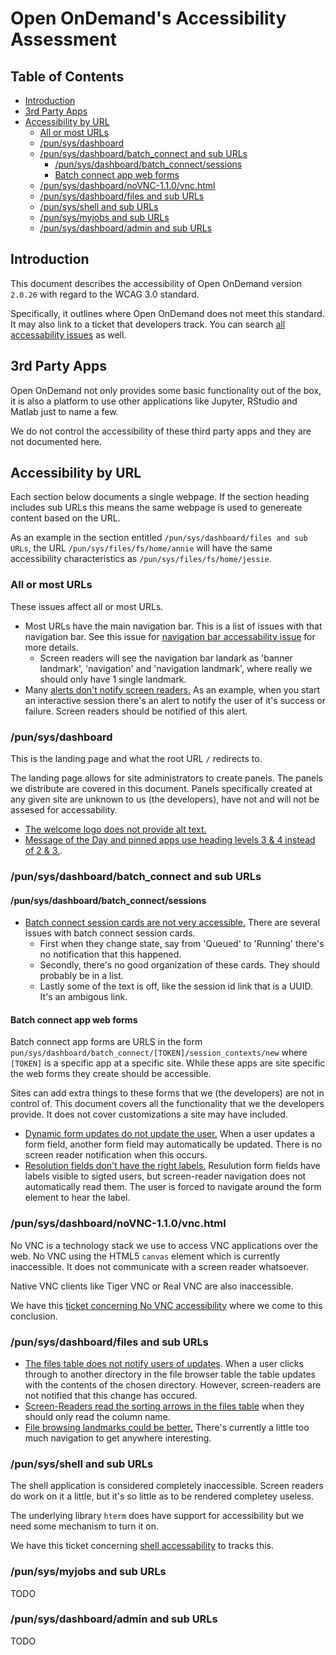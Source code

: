 # Open OnDemand's Accessibility Assessment


## Table of Contents

- [Introduction](#introduction)
- [3rd Party Apps](#3rd-party-apps)
- [Accessibility by URL](#accessibility-by-url)
  - [All or most URLs](#all-or-most-urls)
  - [/pun/sys/dashboard](#/pun/sys/dashboard)
  - [/pun/sys/dashboard/batch_connect and sub URLs](#/pun/sys/dashboard/batch_connect-and-sub-urls)
    - [/pun/sys/dashboard/batch_connect/sessions](#/pun/sys/dashboard/batch_connect/sessions)
    - [Batch connect app web forms](#batch-connect-app-web-forms)
  - [/pun/sys/dashboard/noVNC-1.1.0/vnc.html](#/pun/sys/dashboard/noVNC-1.1.0/vnc.html)
  - [/pun/sys/dashboard/files and sub URLs](#/pun/sys/dashboard/files-and-sub-urls)
  - [/pun/sys/shell and sub URLs](#/pun/sys/shell-and-sub-urls)
  - [/pun/sys/myjobs and sub URLs](#/pun/sys/myjobs-and-sub-urls)
  - [/pun/sys/dashboard/admin and sub URLs](#/pun/sys/dashboard/admin-and-sub-urls)


## Introduction

This document describes the accessibility of Open OnDemand version `2.0.26`
with regard to the WCAG 3.0 standard.

Specifically, it outlines where Open OnDemand does not meet this standard.
It may also link to a ticket that developers track. You can search
[all accessability issues](https://github.com/OSC/ondemand/issues?q=is%3Aissue+is%3Aopen+label%3Aarea%2Faccessibility)
as well.

## 3rd Party Apps

Open OnDemand not only provides some basic functionality out of the box,
it is also a platform to use other applications like Jupyter, RStudio and
Matlab just to name a few.

We do not control the accessibility of these third party apps and they
are not documented here.

## Accessibility by URL

Each section below documents a single webpage. If the section heading
includes sub URLs this means the same webpage is used to genereate content
based on the URL.

As an example in the section entitled `/pun/sys/dashboard/files and sub URLs`,
the URL `/pun/sys/files/fs/home/annie` will have the same accessibility characteristics
as `/pun/sys/files/fs/home/jessie`.

### All or most URLs

These issues affect all or most URLs.

- Most URLs have the main navigation bar. This is a list of issues with that navigation
  bar. See this issue for [navigation bar accessability issue](https://github.com/OSC/ondemand/issues/945)
  for more details.
  - Screen readers will see the navigation bar landark as 'banner landmark', 'navigation'
    and 'navigation landmark', where really we should only have 1 single landmark.
- Many [alerts don't notify screen readers.](https://github.com/OSC/ondemand/issues/2077)
  As an example, when you start an interactive session there's an alert to notify the user
  of it's success or failure. Screen readers should be notified of this alert.

### /pun/sys/dashboard

This is the landing page and what the root URL `/` redirects to.

The landing page allows for site administrators to create panels. The panels we
distribute are covered in this document. Panels specifically created at any
given site are unknown to us (the developers), have not and will not be assesed
for accessability.

- [The welcome logo does not provide alt text.](https://github.com/OSC/ondemand/issues/2067)
- [Message of the Day and pinned apps use heading levels 3 & 4 instead of 2 & 3.](https://github.com/OSC/ondemand/issues/2074).

### /pun/sys/dashboard/batch_connect and sub URLs

#### /pun/sys/dashboard/batch_connect/sessions

- [Batch connect session cards are not very accessible.](https://github.com/OSC/ondemand/issues/664)
  There are several issues with batch connect session cards.
    - First when they change state, say from 'Queued' to 'Running' there's no notification that this happened.
    - Secondly, there's no good organization of these cards. They should probably be in a list.
    - Lastly some of the text is off, like the session id link that is a UUID. It's an ambigous link.

#### Batch connect app web forms

Batch connect app forms are URLS in the form `pun/sys/dashboard/batch_connect/[TOKEN]/session_contexts/new`
where `[TOKEN]` is a specific app at a specific site.  While these apps are site specific the web forms
they create should be accessible.

Sites can add extra things to these forms that we (the developers) are not in control of.  This document
covers all the functionality that we the developers provide.  It does not cover customizations a site
may have included.

- [Dynamic form updates do not update the user.](https://github.com/OSC/ondemand/issues/2075)  When a
  user updates a form field, another form field may automatically be updated.  There is no screen reader
  notification when this occurs.
- [Resolution fields don't have the right labels.](https://github.com/OSC/ondemand/issues/2076)  Resulution
  form fields have labels visible to sigted users, but screen-reader navigation does not automatically read
  them. The user is forced to navigate around the form element to hear the label.

### /pun/sys/dashboard/noVNC-1.1.0/vnc.html

No VNC is a technology stack we use to access VNC applications over the web.
No VNC using the HTML5 `canvas` element which is currently inaccessible.  It does
not communicate with a screen reader whatsoever.

Native VNC clients like Tiger VNC or Real VNC are also inaccessible.

We have this [ticket concerning No VNC accessibility](https://github.com/OSC/ondemand/issues/675)
where we come to this conclusion.

### /pun/sys/dashboard/files and sub URLs

- [The files table does not notify users of updates](https://github.com/OSC/ondemand/issues/2080).
  When a user clicks through to another directory in the file browser table the table updates
  with the contents of the chosen directory. However, screen-readers are not notified that this
  change has occured.
- [Screen-Readers read the sorting arrows in the files table](https://github.com/OSC/ondemand/issues/2081)
  when they should only read the column name.
- [File browsing landmarks could be better.](https://github.com/OSC/ondemand/issues/2079)  There's
  currently a little too much navigation to get anywhere interesting.

### /pun/sys/shell and sub URLs

The shell application is considered completely inaccessible.  Screen
readers do work on it a little, but it's so little as to be rendered
completey useless.

The underlying library `hterm` does have support for accessibility but
we need some mechanism to turn it on.

We have this ticket concerning [shell accessability](https://github.com/OSC/ondemand/issues/672)
to tracks this.

### /pun/sys/myjobs and sub URLs

TODO

### /pun/sys/dashboard/admin and sub URLs

TODO
